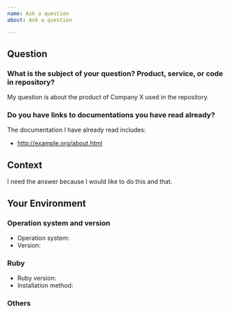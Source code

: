 ```yaml
---
name: Ask a question
about: Ask a question

---
```

<!-- Provide a short summary of the question in the Title above -->

## Question

<!-- Provide a summary of the question here -->

### What is the subject of your question? Product, service, or code in repository?

<!--
If your question is about the code in the repository, this is NOT the
right place. Please leave your question in the code you do not understand in a
commit. See how at https://github.blog/2008-04-10-commit-comments/

If your question is about issues in the code, this is NOT the right place.
Please create a bug report instead.
-->

My question is about the product of Company X used in the repository.

### Do you have links to documentations you have read already?

<!--
If you have already read documentation(s) of the product, the service, or
anything related to the question, please let us know which.
-->

The documentation I have already read includes:

* http://example.org/about.html

## Context

<!--- Why you need to ask this question? What are you trying to accomplish? -->

I need the answer because I would like to do this and that.

## Your Environment

### Operation system and version

* Operation system: <!-- e.g. macOS -->
* Version: <!-- e.g. 10.12 -->

### Ruby

* Ruby version: <!-- e.g. ruby 2.6.5 -->
* Installation method: <!-- e.g. brew -->

### Others

<!--
    Include as many relevant details about your environment
-->

